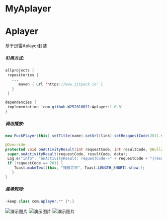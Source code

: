 # MyAplayer

# Aplayer
基于迅雷Aplayer封装

##### 引用方式:

```java
allprojects {
 repositories {
   ...
      maven { url 'https://www.jitpack.io' }
   }
 }
```

```java
dependencies {
 implementation 'com.github.W252016021:Aplayer:1.0.0'
}
```
##### 调用播放:

```java
new FuckPlayer(this).setTitle(name).setUrl(link).setResquestCode(201).start();//201用于回调播放完成事件，可空

@Override
protected void onActivityResult(int requestCode, int resultCode, @Nullable Intent data) {
 super.onActivityResult(requestCode, resultCode, data);
 Log.e("info", "onActivityResult: requestCode->" + requestCode + "|resultCode->" + resultCode);
 if (requestCode == 201) {
    Toast.makeText(this, "播放完毕", Toast.LENGTH_SHORT).show();
   }
}

```
##### 混淆规则:
```java
-keep class com.aplayer.** {*;}
```

![演示图片](https://raw.githubusercontent.com/W252016021/Aplayer/master/Screenshot_20190615-182732.jpg "演示图片")
![演示图片](https://raw.githubusercontent.com/W252016021/Aplayer/master/Screenshot_20190615-182748.jpg "演示图片")
![演示图片](https://raw.githubusercontent.com/W252016021/Aplayer/master/Screenshot_20190615-182752.jpg "演示图片")


